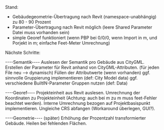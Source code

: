 Stand:

- Gebäudegeometrie-Übertragung nach Revit (namespace-unabhängig) zu 80 - 90 Prozent
- Parameter-Übertragung nach Revit möglich (leere Shared Parameter Datei muss vorhanden sein)
- simple Georef funktioniert (wenn PBP bei 0/0/0, wenn Import in m, und Porjekt in m; einfache Feet-Meter Umrechnung) 


Nächste Schritte:

----Semantik----
Auslesen der Semantik pro Gebäude aus CityGML.
Erstellen der Parameter für Revit anhand von CityGML-Attributen. (für jeden File neu --> dynamisch)
Füllen der Attributwerte (wenn vorhanden)
ggf. sinnvolle Gruppierung implementieren (def: City Model data)
ggf. verschiedene BuiltIN-Parameter Gruppen nutzen (def: Data)

----Georef----
Projekteinheit aus Revit auslesen.
Umrechnung der Koordinaten zu Projekteinheit (Achtung: auch bei m zu m muss feet-Fehler beachtet werden).
Interne Umrechnung bezogen auf Projektbasispunkt implementieren.
Ungleiche CRS abfangen (Workaround überlegen, GUI?).

----Geometrie---- (später)
Erhöhung der Prozentzahl transformierter Gebäude.
Heilen bei fehlenden Flächen.